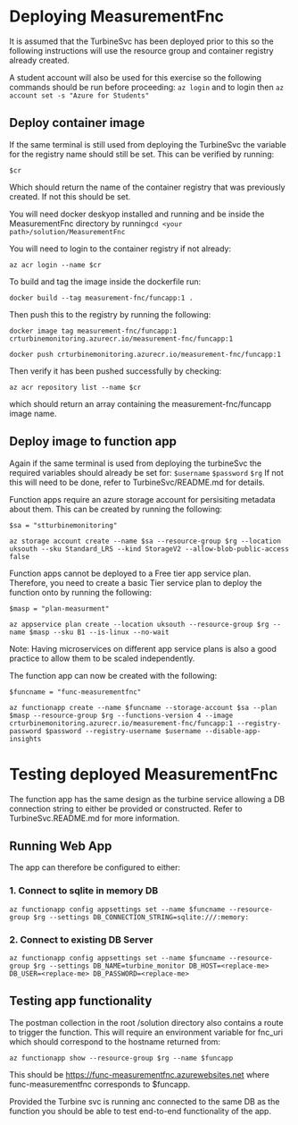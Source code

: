 # Deploying MeasurementFnc
It is assumed that the TurbineSvc has been deployed prior to this so the following instructions will use the resource group and container registry already created.

A student account will also be used for this exercise so the following commands should be run before proceeding: ```az login``` and to login then ```az account set -s "Azure for Students"```

## Deploy container image
If the same terminal is still used from deploying the TurbineSvc the variable for the registry name should still be set. This can be verified by running:

```$cr```

Which should return the name of the container registry that was previously created. If not this should be set.

You will need docker deskyop installed and running and be inside the MeasurementFnc directory by running```cd <your path>/solution/MeasurementFnc```

You will need to login to the container registry if not already:

```az acr login --name $cr```

To build and tag the image inside the dockerfile run:

```
docker build --tag measurement-fnc/funcapp:1 .
```

Then push this to the registry by running the following:

```
docker image tag measurement-fnc/funcapp:1 crturbinemonitoring.azurecr.io/measurement-fnc/funcapp:1
```
```
docker push crturbinemonitoring.azurecr.io/measurement-fnc/funcapp:1
```

Then verify it has been pushed successfully by checking:

```
az acr repository list --name $cr
```

which should return an array containing the measurement-fnc/funcapp image name.

## Deploy image to function app
Again if the same terminal is used from deploying the turbineSvc the required variables should already be set for: `$username` `$password` `$rg` If not this will need to be done, refer to TurbineSvc/README.md for details.


Function apps require an azure storage account for persisiting metadata about them.
This can be created by running the following:

```
$sa = "stturbinemonitoring"
```
```
az storage account create --name $sa --resource-group $rg --location uksouth --sku Standard_LRS --kind StorageV2 --allow-blob-public-access false
```

Function apps cannot be deployed to a Free tier app service plan. Therefore, you need to create a basic Tier service plan to deploy the function onto by running the following:

```
$masp = "plan-measurment"
```
```
az appservice plan create --location uksouth --resource-group $rg --name $masp --sku B1 --is-linux --no-wait
```

Note: Having microservices on different app service plans is also a good practice to allow them to be scaled independently.

The function app can now be created with the following: 

```
$funcname = "func-measurementfnc"
```
```
az functionapp create --name $funcname --storage-account $sa --plan $masp --resource-group $rg --functions-version 4 --image crturbinemonitoring.azurecr.io/measurement-fnc/funcapp:1 --registry-password $password --registry-username $username --disable-app-insights
```

# Testing deployed MeasurementFnc
The function app has the same design as the turbine service allowing a DB connection string to either be provided or constructed. Refer to TurbineSvc.README.md for more information.

## Running Web App

The app can therefore be configured to either:

### 1. Connect to sqlite in memory DB

```
az functionapp config appsettings set --name $funcname --resource-group $rg --settings DB_CONNECTION_STRING=sqlite:///:memory:
```

### 2. Connect to existing DB Server

```
az functionapp config appsettings set --name $funcname --resource-group $rg --settings DB_NAME=turbine_monitor DB_HOST=<replace-me> DB_USER=<replace-me> DB_PASSWORD=<replace-me> 
```

## Testing app functionality
The postman collection in the root /solution directory also contains a route to trigger the function. This will require an environment variable for fnc_uri which should correspond to the hostname returned from:

```
az functionapp show --resource-group $rg --name $funcapp
```

This should be https://func-measurementfnc.azurewebsites.net where func-measurementfnc corresponds to $funcapp.

Provided the Turbine svc is running anc connected to the same DB as the function you should be able to test end-to-end functionality of the app. 
